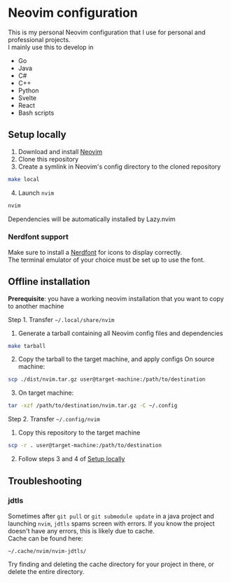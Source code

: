 # Neovim configuration
This is my personal Neovim configuration that I use for personal and professional projects.\
I mainly use this to develop in
- Go
- Java
- C#
- C++
- Python
- Svelte
- React
- Bash scripts

## Setup locally
1. Download and install [Neovim](https://github.com/neovim/neovim/blob/master/INSTALL.md)
2. Clone this repository
3. Create a symlink in Neovim's config directory to the cloned repository
```bash
make local
```
4. Launch `nvim`
```bash
nvim
```
Dependencies will be automatically installed by Lazy.nvim

### Nerdfont support
Make sure to install a [Nerdfont](https://www.nerdfonts.com/) for icons to display correctly.\
The terminal emulator of your choice must be set up to use the font.

## Offline installation
**Prerequisite**: you have a working neovim installation that you want to copy to another machine

Step 1. Transfer `~/.local/share/nvim`
1. Generate a tarball containing all Neovim config files and dependencies
```bash
make tarball
```
2. Copy the tarball to the target machine, and apply configs
On source machine:
```bash
scp ./dist/nvim.tar.gz user@target-machine:/path/to/destination
```
3. On target machine:
```bash
tar -xzf /path/to/destination/nvim.tar.gz -C ~/.config
```

Step 2. Transfer `~/.config/nvim`
1. Copy this repository to the target machine
```bash
scp -r . user@target-machine:/path/to/destination
```
2. Follow steps 3 and 4 of [Setup locally](#setup-locally)

## Troubleshooting
### jdtls
Sometimes after `git pull` or `git submodule update` in a java project and launching `nvim`, `jdtls` spams screen with errors. If you know the project doesn't have any errors, this is likely due to cache. \
Cache can be found here:
```
~/.cache/nvim/nvim-jdtls/
```
Try finding and deleting the cache directory for your project in there, or delete the entire directory.

